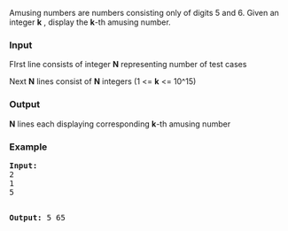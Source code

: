 <p>Amusing numbers are numbers consisting only of digits 5 and 6. Given an integer <b>k</b> , display the <b>k</b>-th amusing number.</p>

<h3>Input</h3>
<p>FIrst line consists of integer <b>N</b> representing number of test cases</p>

<p>Next <b>N</b> lines consist of <b>N</b> integers (1 &lt;= <b>k</b> &lt;= 10^15)</p>

<h3>Output</h3>
<p><b>N</b> lines each displaying corresponding <b>k</b>-th amusing number</p>

<h3>Example</h3>
<pre><strong>Input:</strong>
2
1
5

<strong>Output:</strong>
5
65</pre>